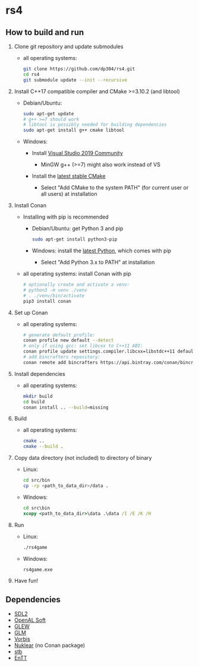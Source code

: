 # rs4

## How to build and run

1. Clone git repository and update submodules

    * all operating systems:

      ```bash
      git clone https://github.com/dp304/rs4.git
      cd rs4
      git submodule update --init --recursive
      ```

1. Install C++17 compatible compiler and CMake >=3.10.2 (and libtool)

    * Debian/Ubuntu:

      ```bash
      sudo apt-get update
      # g++ >=7 should work
      # libtool is possibly needed for building dependencies
      sudo apt-get install g++ cmake libtool
      ```

    * Windows:

      * Install [Visual Studio 2019 Community](https://visualstudio.microsoft.com/vs/)

        * MinGW g++ (>=7) might also work instead of VS

      * Install the [latest stable CMake](https://cmake.org/download/)

        * Select "Add CMake to the system PATH" (for current user or all users) at installation

1. Install Conan

    * Installing with pip is recommended

      * Debian/Ubuntu: get Python 3 and pip

        ```bash
        sudo apt-get install python3-pip
        ```

      * Windows: install the [latest Python](https://www.python.org/downloads/), which comes with pip

        * Select "Add Python 3.x to PATH" at installation

    * all operating systems: install Conan with pip

      ```bash
      # optionally create and activate a venv:
      # python3 -m venv ./venv
      # . ./venv/bin/activate
      pip3 install conan
      ```

1. Set up Conan

    * all operating systems:

      ```bash
      # generate default profile:
      conan profile new default --detect
      # only if using gcc: set libcxx to C++11 ABI:
      conan profile update settings.compiler.libcxx=libstdc++11 default
      # add bincrafters repository:
      conan remote add bincrafters https://api.bintray.com/conan/bincrafters/public-conan
      ```

1. Install dependencies

    * all operating systems:

      ```bash
      mkdir build
      cd build
      conan install .. --build=missing
      ```

1. Build

    * all operating systems:

      ```bash
      cmake ..
      cmake --build .
      ```

1. Copy data directory (not included) to directory of binary

    * Linux:

      ```bash
      cd src/bin
      cp -rp <path_to_data_dir>/data .
      ```

    * Windows:

      ```cmd
      cd src\bin
      xcopy <path_to_data_dir>\data .\data /I /E /K /H
      ```

1. Run

    * Linux:

      ```bash
      ./rs4game
      ```

    * Windows:

      ```cmd
      rs4game.exe
      ```

1. Have fun!

## Dependencies

* [SDL2](https://www.libsdl.org)
* [OpenAL Soft](https://www.openal.org/)
* [GLEW](https://github.com/nigels-com/glew)
* [GLM](https://github.com/g-truc/glm)
* [Vorbis](https://xiph.org/vorbis/)
* [Nuklear](https://github.com/vurtun/nuklear) (no Conan package)
* [stb](https://github.com/nothings/stb)
* [EnTT](https://github.com/skypjack/entt)
